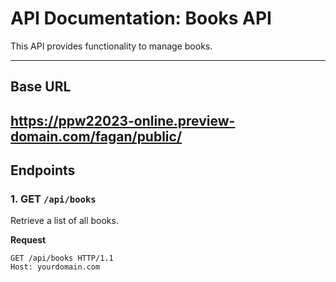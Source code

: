 # API Documentation: Books API

This API provides functionality to manage books.

---

## Base URL
https://ppw22023-online.preview-domain.com/fagan/public/
---

## Endpoints

### 1. **GET** `/api/books`
Retrieve a list of all books.

**Request**
```http
GET /api/books HTTP/1.1
Host: yourdomain.com
